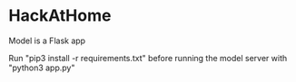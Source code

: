 # HackAtHome

Model is a Flask app

Run "pip3 install -r requirements.txt" before running the model server with "python3 app.py"

